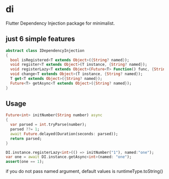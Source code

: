 # di

Flutter Dependency Injection package for minimalist.

## just 6 simple features

```dart
abstract class IDependencyInjection
{
  bool isRegistered<T extends Object>({String? named});
  void register<T extends Object>(T instance, {String? named});
  void registerLazy<T extends Object>(Future<T> Function() func, {String? named});
  void change<T extends Object>(T instance, {String? named});
  T get<T extends Object>({String? named});
  Future<T> getAsync<T extends Object>({String? named});
}
```

## Usage

```dart
Future<int> initNumber(String number) async
{
  var parsed = int.tryParse(number);
  parsed ??= 1;
  await Future.delayed(Duration(seconds: parsed));
  return parsed;
}

DI.instance.registerLazy<int>(() => initNumber("1"), named:"one");
var one = await DI.instance.getAsync<int>(named: "one");
assert(one == 1);

```
if you do not pass named argument, default values is runtimeType.toString()